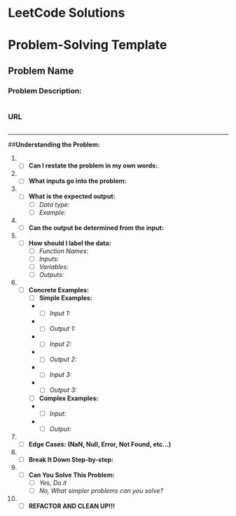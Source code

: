 # LeetCode Solutions

# Problem-Solving Template
## **Problem Name**
### **Problem Description:**
```
```
### **URL**
```
```
***
##**Understanding the Problem:**
1. - [ ] **Can I restate the problem in my own words:**.
2. - [ ] **What inputs go into the problem:**
3. - [ ] **What is the expected output:**
      - [ ] *Data type:*
      - [ ] *Example:*
4. - [ ] **Can the output be determined from the input:**
5. - [ ] **How should I label the data:**
      - [ ] *Function Names:*
      - [ ] *Inputs:*
      - [ ] *Variables:*
      - [ ] *Outputs:*
6. - [ ] **Concrete Examples:**
      	- [ ] **Simple Examples:**
        + - [ ] *Input 1:*
      	+ - [ ] *Output 1:*
      	+ - [ ] *Input 2:*
      	+ - [ ] *Output 2:*
        + - [ ] *Input 3:*
      	+ - [ ] *Output 3:*
      	- [ ] **Complex Examples:**
      	+ - [ ] *Input:*
      	+ - [ ] *Output:*
7. - [ ] **Edge Cases: (NaN, Null, Error, Not Found, etc…)**
8. - [ ] **Break It Down Step-by-step:**
9. - [ ] **Can You Solve This Problem:**
      - [ ] *Yes, Do it*
      - [ ] *No, What simpler problems can you solve?*
10. - [ ] **REFACTOR AND CLEAN UP!!!**
